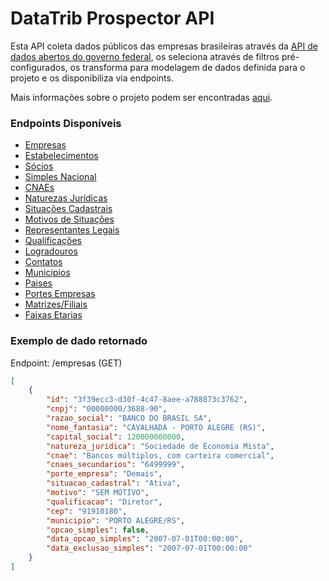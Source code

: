 # DataTrib Prospector API

Esta API coleta dados públicos das empresas brasileiras através da [API de dados abertos do governo federal](https://dadosabertos.rfb.gov.br/), os seleciona através de filtros pré-configurados, os transforma para modelagem de dados definida para o projeto e os disponibiliza via endpoints.

Mais informações sobre o projeto podem ser encontradas [aqui](https://violet-wax-9da.notion.site/DataTrib-1fb210a39c4346778d4701213dd46bdc).

### Endpoints Disponíveis

-   [Empresas](https://github.com/vitormlps/prospector-api/blob/dev/src/app/routers/routes/empresas.py)
-   [Estabelecimentos](https://github.com/vitormlps/prospector-api/blob/dev/src/app/routers/routes/estabelecimentos.py)
-   [Sócios](https://github.com/vitormlps/prospector-api/blob/dev/src/app/routers/routes/socios.py)
-   [Simples Nacional](https://github.com/vitormlps/prospector-api/blob/dev/src/app/routers/routes/simples_nacional.py)
-   [CNAEs](https://github.com/vitormlps/prospector-api/blob/dev/src/app/routers/routes/cnaes.py)
-   [Naturezas Jurídicas](https://github.com/vitormlps/prospector-api/blob/dev/src/app/routers/routes/naturezas_juridicas.py)
-   [Situações Cadastrais](https://github.com/vitormlps/prospector-api/blob/dev/src/app/routers/routes/situacoes_cadastrais.py)
-   [Motivos de Situações](https://github.com/vitormlps/prospector-api/blob/dev/src/app/routers/routes/motivos.py)
-   [Representantes Legais](https://github.com/vitormlps/prospector-api/blob/dev/src/app/routers/routes/representantes_legais.py)
-   [Qualificações](https://github.com/vitormlps/prospector-api/blob/dev/src/app/routers/routes/qualificacoes.py)
-   [Logradouros](https://github.com/vitormlps/prospector-api/blob/dev/src/app/routers/routes/logradouros.py)
-   [Contatos](https://github.com/vitormlps/prospector-api/blob/dev/src/app/routers/routes/contatos.py)
-   [Municipios](https://github.com/vitormlps/prospector-api/blob/dev/src/app/routers/routes/municipios.py)
-   [Paises](https://github.com/vitormlps/prospector-api/blob/dev/src/app/routers/routes/paises.py)
-   [Portes Empresas](https://github.com/vitormlps/prospector-api/blob/dev/src/app/routers/routes/portes_empresas.py)
-   [Matrizes/Filiais](https://github.com/vitormlps/prospector-api/blob/dev/src/app/routers/routes/matrizes_filiais.py)
-   [Faixas Etarias](https://github.com/vitormlps/prospector-api/blob/dev/src/app/routers/routes/faixas_etarias.py)

### Exemplo de dado retornado

Endpoint: /empresas (GET)

```json
[
	{
		"id": "3f39ecc3-d30f-4c47-8aee-a788873c3762",
		"cnpj": "00000000/3688-90",
		"razao_social": "BANCO DO BRASIL SA",
		"nome_fantasia": "CAVALHADA - PORTO ALEGRE (RS)",
		"capital_social": 120000000000,
		"natureza_juridica": "Sociedade de Economia Mista",
		"cnae": "Bancos múltiplos, com carteira comercial",
		"cnaes_secundarios": "6499999",
		"porte_empresa": "Demais",
		"situacao_cadastral": "Ativa",
		"motivo": "SEM MOTIVO",
		"qualificacao": "Diretor",
		"cep": "91910180",
		"municipio": "PORTO ALEGRE/RS",
		"opcao_simples": false,
		"data_opcao_simples": "2007-07-01T00:00:00",
		"data_exclusao_simples": "2007-07-01T00:00:00"
	}
]
```
